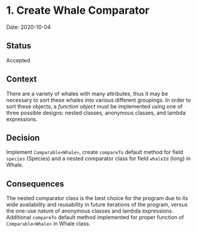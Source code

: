 # 1. Create Whale Comparator

Date: 2020-10-04

## Status

Accepted

## Context

There are a variety of whales with many attributes, thus it may be necessary to sort these whales into 
various different groupings. In order to sort these objects, a _function object_ must be implemented using
one of three possible designs: nested classes, anonymous classes, and lambda expressions.

## Decision

Implement `Comparable<Whale>`, create `compareTo` default method for field `species` (Species) and a nested comparator
class for field `whaleId` (long) in Whale.

## Consequences

The nested comparator class is the best choice for the program due to its wide availability and reusability in future
iterations of the program, versus the one-use nature of anonymous classes and lambda expressions. Additional 
`compareTo` default method implemented for proper function of `Comparable<Whale>` in Whale class.
